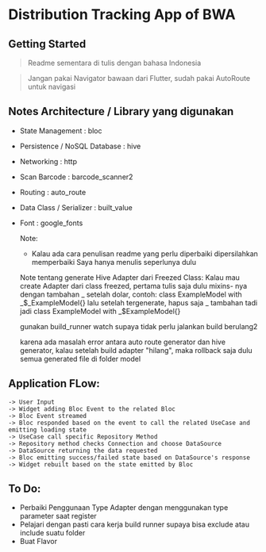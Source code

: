 # Distribution Tracking App of BWA

## Getting Started

> Readme sementara di tulis dengan bahasa Indonesia

> Jangan pakai Navigator bawaan dari Flutter, sudah pakai AutoRoute untuk navigasi
## Notes Architecture / Library yang digunakan

- State Management : bloc
- Persistence / NoSQL Database : hive
- Networking : http
- Scan Barcode : barcode_scanner2
- Routing : auto_route
- Data Class / Serializer : built_value
- Font : google_fonts


    Note: 
    - Kalau ada cara penulisan readme yang perlu diperbaiki dipersilahkan memperbaiki
    Saya hanya menulis seperlunya dulu

    Note tentang generate Hive Adapter dari Freezed Class:
    Kalau mau create Adapter dari class freezed, pertama tulis saja dulu mixins-
    nya dengan tambahan _ setelah dolar, contoh:
    class ExampleModel with _$_ExampleModel{}
    lalu setelah tergenerate, hapus saja _ tambahan tadi jadi
    class ExampleModel with _$ExampleModel{}

    gunakan build_runner watch supaya tidak perlu jalankan build berulang2

    karena ada masalah error antara auto route generator dan hive generator, kalau setelah build
    adapter "hilang", maka rollback saja dulu semua generated file di folder model
    

## Application FLow:
    -> User Input 
    -> Widget adding Bloc Event to the related Bloc
    -> Bloc Event streamed
    -> Bloc responded based on the event to call the related UseCase and emitting loading state
    -> UseCase call specific Repository Method 
    -> Repository method checks Connection and choose DataSource
    -> DataSource returning the data requested
    -> Bloc emitting success/failed state based on DataSource's response
    -> Widget rebuilt based on the state emitted by Bloc

## To Do:

- Perbaiki Penggunaan Type Adapter dengan menggunakan type parameter saat register
- Pelajari dengan pasti cara kerja build runner supaya bisa exclude atau include suatu folder
- Buat Flavor

